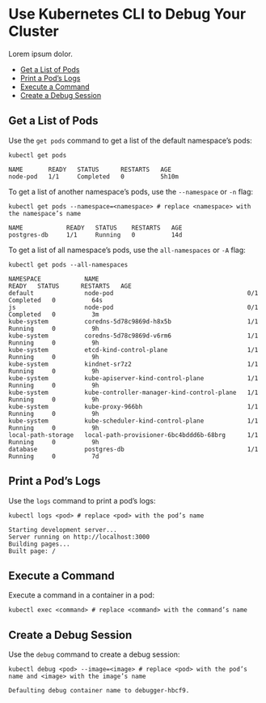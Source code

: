 # Use Kubernetes CLI to Debug Your Cluster
Lorem ipsum dolor.

- [Get a List of Pods](#get-a-list-of-pods)
- [Print a Pod’s Logs](#print-a-pods-logs)
- [Execute a Command](#execute-a-command)
- [Create a Debug Session](#create-a-debug-session)


## Get a List of Pods
Use the `get pods` command to get a list of the default namespace’s pods:

```shell
kubectl get pods
```

```shell
NAME       READY   STATUS      RESTARTS   AGE
node-pod   1/1     Completed   0          5h10m
```

To get a list of another namespace’s pods, use the `--namespace` or `-n` flag:

```shell
kubectl get pods --namespace=<namespace> # replace <namespace> with the namespace’s name
```

```shell
NAME            READY   STATUS    RESTARTS   AGE
postgres-db     1/1     Running   0          14d
```

To get a list of all namespace’s pods, use the `all-namespaces` or `-A` flag:

```shell
kubectl get pods --all-namespaces
```

```shell
NAMESPACE            NAME                                         READY   STATUS      RESTARTS   AGE
default              node-pod                                     0/1     Completed   0          64s
js                   node-pod                                     0/1     Completed   0          3m
kube-system          coredns-5d78c9869d-h8x5b                     1/1     Running     0          9h
kube-system          coredns-5d78c9869d-v6rm6                     1/1     Running     0          9h
kube-system          etcd-kind-control-plane                      1/1     Running     0          9h
kube-system          kindnet-sr7z2                                1/1     Running     0          9h
kube-system          kube-apiserver-kind-control-plane            1/1     Running     0          9h
kube-system          kube-controller-manager-kind-control-plane   1/1     Running     0          9h
kube-system          kube-proxy-966bh                             1/1     Running     0          9h
kube-system          kube-scheduler-kind-control-plane            1/1     Running     0          9h
local-path-storage   local-path-provisioner-6bc4bddd6b-68brg      1/1     Running     0          9h
database             postgres-db                                  1/1     Running     0          7d
```


## Print a Pod’s Logs
Use the `logs` command to print a pod’s logs:

```shell
kubectl logs <pod> # replace <pod> with the pod’s name
```

```shell
Starting development server...
Server running on http://localhost:3000
Building pages...
Built page: /
```

## Execute a Command
Execute a command in a container in a pod:

```shell
kubectl exec <command> # replace <command> with the command’s name
```

<!-- Add a reference to a list of commands. Maybe add a few common commands a user can use. -->


## Create a Debug Session
Use the `debug` command to create a debug session:

```shell
kubectl debug <pod> --image=<image> # replace <pod> with the pod’s name and <image> with the image’s name
```

```shell
Defaulting debug container name to debugger-hbcf9.
```

